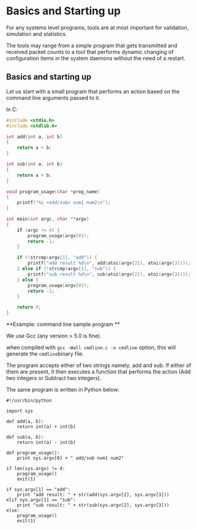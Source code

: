 # Basics and Starting up


For any systems level programs, tools are at most important for validation, simulation and statistics.

The tools may range from a simple program that gets transmitted and received packet counts to a tool that performs dynamic changing of configuration items in the system daemons without the need of a restart.

## Basics and starting up


Let us start with a small program that performs an action based on the command line arguments passed to it.


In C:

```c
#include <stdio.h>
#include <stdlib.h>

int add(int a, int b)
{
    return a + b;
}

int sub(int a, int b)
{
    return a + b;
}

void program_usage(char *prog_name)
{
    printf("%s <add/sub> num1 num2\n");
}

int main(int argc, char **argv)
{
    if (argc != 4) {
        program_usage(argv[0]);
        return -1;
    }

    if (!strcmp(argv[1], "add")) {
        printf("add result %d\n", add(atoi(argv[2]), atoi(argv[3])));
    } else if (!strcmp(argv[1], "sub")) {
        printf("sub result %d\n", sub(atoi(argv[2]), atoi(argv[3])));
    } else {
        program_usage(argv[0]);
        return -1;
    }

    return 0;
}
```
**Example: command line sample program
**

We use Gcc (any version > 5.0 is fine).

when compiled with ```gcc -Wall cmdline.c -o cmdline``` option, this will generate the ```cmdline```binary file.


The program accepts either of two strings namely, add and sub. If either of them are present, it then executes a function that performs the action (Add two integers or Subtract two integers).

The same program is written in Python below:

```
#!/usr/bin/python

import sys

def add(a, b):
    return int(a) + int(b)

def sub(a, b):
    return int(a) - int(b)

def program_usage():
    print sys.argv[0] + " add/sub num1 num2"

if len(sys.argv) != 4:
    program_usage()
    exit(1)

if sys.argv[1] == "add":
    print "add result: " + str(add(sys.argv[2], sys.argv[3]))
elif sys.argv[1] == "sub":
    print "sub result: " + str(sub(sys.argv[2], sys.argv[3]))
else:
    program_usage()
    exit(1)
```
